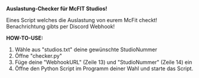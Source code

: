 **Auslastung-Checker für McFIT Studios!**

Eines Script welches die Auslastung von eurem McFit checkt! Benachrichtung gibts per Discord Webhook!


**HOW-TO-USE:**
1. Wähle aus "studios.txt" deine gewünschte StudioNummer
2. Öffne "checker.py"
3. Füge deine "WebhookURL" (Zeile 13) und "StudioNummer" (Zeile 14) ein
4. Öffne den Python Script im Programm deiner Wahl und starte das Script.
